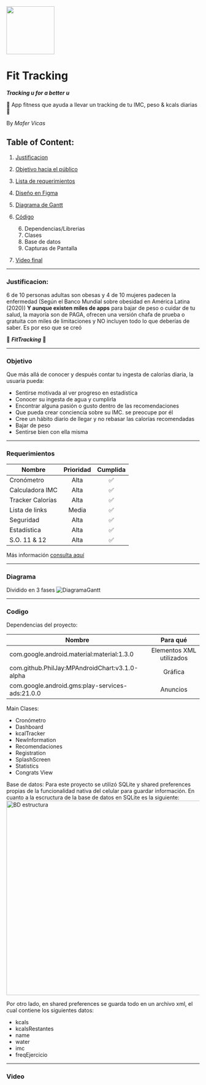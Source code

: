 <img src='https://user-images.githubusercontent.com/89888520/224816395-58e7bfe7-2950-4234-acaf-e3c13d4374cd.png' width='125'>

# Fit Tracking
***Tracking u for a better u***

🌸 App fitness que ayuda a llevar un tracking de tu IMC, peso & kcals diarias 🌸

By *Mafer Vicas*


## Table of Content:
1. [Justificacion](#justificacion)
2. [Objetivo hacia el público](#objetivo)
3. [Lista de requerimientos](#requerimientos)
4. [Diseño en Figma](https://www.figma.com/file/qo4lYXQXlvcSNtgkwIwA3s/Untitled?node-id=0%3A1&t=gPpj2xznpNSbIGyk-1)
5. [Diagrama de Gantt](#diagrama)
6. [Código](#codigo)

   6. Dependencias/Librerias
   6. Clases
   6. Base de datos
   6. Capturas de Pantalla
7. [Video final](#video)

---

### Justificacion: 
6 de 10 personas adultas son obesas y 4 de 10 mujeres padecen la enfermedad (Según el Banco Mundial sobre obesidad en América Latina (2020))
**Y aunque existen miles de apps** para bajar de peso o cuidar de tu salud, la mayoría son de PAGA, ofrecen una versión chafa de prueba o gratuita con miles de limitaciones y NO incluyen todo lo que deberías de saber. Es por eso que se creó 

🌸 _**FitTracking**_ 🌸

---

### Objetivo
Que más allá de conocer y después contar tu ingesta de calorías diaria, la usuaria pueda:
- Sentirse motivada al ver progreso en estadística
- Conocer su ingesta de agua y cumplirla
- Encontrar alguna pasión o gusto dentro de las recomendaciones
- Que pueda crear conciencia sobre su IMC. se preocupe por él 
- Cree un hábito diario de llegar y no rebasar las calorías recomendadas
- Bajar de peso
- Sentirse bien con ella misma

---

### Requerimientos
| Nombre  | Prioridad | Cumplida |
| ------------- |:-------------:| :-------------:|
| Cronómetro      | Alta     | ✅
| Calculadora IMC      | Alta     | ✅
| Tracker Calorías      | Alta    |✅
| Lista de links | Media | ✅
| Seguridad | Alta | ✅
| Estadística | Alta | ✅
| S.O. 11 & 12 | Alta | ✅

Más información [consulta aquí](https://www.canva.com/design/DAE4ptBofTY/8uzENDqkiwpn_UktNvpMqw/view?utm_content=DAE4ptBofTY&utm_campaign=designshare&utm_medium=link2&utm_source=sharebutton)

---

### Diagrama
Dividido en 3 fases
![DiagramaGantt](https://user-images.githubusercontent.com/89888520/224815279-03cfabdc-2311-452e-bd3d-53985014ec50.jpeg)

---

### Codigo
Dependencias del proyecto:

| Nombre  | Para qué | 
| ------------- |:-------------:| 
| com.google.android.material:material:1.3.0| Elementos XML utilizados     | 
| com.github.PhilJay:MPAndroidChart:v3.1.0-alpha| Gráfica   | 
| com.google.android.gms:play-services-ads:21.0.0 | Anuncios    |

Main Clases:
- Cronómetro
- Dashboard
- kcalTracker
- NewInformation
- Recomendaciones
- Registration
- SplashScreen
- Statistics
- Congrats View

Base de datos:
Para este proyecto se utilizó SQLite y shared preferences propias de la funcionalidad nativa del celular para guardar información.
En cuanto a la escructura de la base de datos en SQLite es la siguiente:
<img width="507" alt="BD estructura" src="https://user-images.githubusercontent.com/89888520/228380694-8cba556e-0105-4cf1-8fa4-97246c1d578e.png">

Por otro lado, en shared preferences se guarda todo en un archivo xml, el cual contiene los siguientes datos:
- kcals
- kcalsRestantes
- name
- water
- imc
- freqEjercicio

---

### Video
